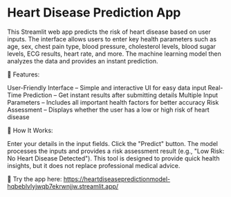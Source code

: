 # Heart Disease Prediction App

This Streamlit web app predicts the risk of heart disease based on user inputs. The interface allows users to enter key health parameters such as age, sex, chest pain type, blood pressure, cholesterol levels, blood sugar levels, ECG results, heart rate, and more. The machine learning model then analyzes the data and provides an instant prediction.

🔹 Features:

User-Friendly Interface – Simple and interactive UI for easy data input
Real-Time Prediction – Get instant results after submitting details
Multiple Input Parameters – Includes all important health factors for better accuracy
Risk Assessment – Displays whether the user has a low or high risk of heart disease

🔹 How It Works:

Enter your details in the input fields.
Click the "Predict" button.
The model processes the inputs and provides a risk assessment result (e.g., "Low Risk: No Heart Disease Detected").
This tool is designed to provide quick health insights, but it does not replace professional medical advice.

🔗 Try the app here: https://heartdiseasepredictionmodel-hqbeblvlyjwqb7ekrwnjjw.streamlit.app/
